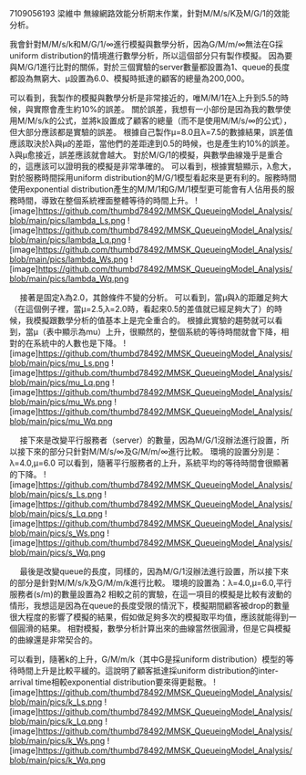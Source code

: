 7109056193 梁維中
無線網路效能分析期末作業，針對M/M/s/K及M/G/1的效能分析。 

我會針對M/M/s/k和M/G/1/∞進行模擬與數學分析，因為G/M/m/∞無法在G採uniform distribution的情境進行數學分析，所以這個部分只有製作模擬。
因為要與M/G/1進行比對的關係，對於三個實驗的server數量都設置為1、queue的長度都設為無窮大、μ設置為6.0、模擬時抵達的顧客的總量為200,000。

可以看到，我製作的模擬與數學分析是非常接近的，唯M/M/1在λ上升到5.5的時候，與實際會產生約10%的誤差。
關於誤差，我想有一小部份是因為我的數學使用M/M/s/k的公式，並將k設置成了顧客的總量（而不是使用M/M/s/∞的公式），但大部分應該都是實驗的誤差。
根據自己製作μ=8.0且λ=7.5的數據結果，誤差值應該取決於λ與μ的差距，當他們的差距達到0.5的時候，也是產生約10%的誤差。λ與μ愈接近，誤差應該就會越大。
對於M/G/1的模擬，與數學曲線幾乎是重合的，這應該可以證明我的模擬是非常準確的。
可以看到，根據實驗顯示，λ愈大，對於服務時間採用uniform distribution的M/G/1模型看起來是更有利的。服務時間使用exponential distribution產生的M/M/1和G/M/1模型更可能會有人佔用長的服務時間，導致在整個系統裡面整體等待的時間上升。
![image]https://github.com/thumbd78492/MMSK_QueueingModel_Analysis/blob/main/pics/lambda_Ls.png
![image]https://github.com/thumbd78492/MMSK_QueueingModel_Analysis/blob/main/pics/lambda_Lq.png
![image]https://github.com/thumbd78492/MMSK_QueueingModel_Analysis/blob/main/pics/lambda_Ws.png
![image]https://github.com/thumbd78492/MMSK_QueueingModel_Analysis/blob/main/pics/lambda_Wq.png
  
   
接著是固定λ為2.0，其餘條件不變的分析。
可以看到，當μ與λ的距離足夠大（在這個例子裡，當μ=2.5,λ=2.0時，看起來0.5的差值就已經足夠大了）的時候，我模擬跟數學分析的值基本上是完全重合的。
根據此實驗的趨勢就可以看到，當μ（表中顯示為mu）上升，很顯然的，整個系統的等待時間就會下降，相對的在系統中的人數也是下降。
![image]https://github.com/thumbd78492/MMSK_QueueingModel_Analysis/blob/main/pics/mu_Ls.png
![image]https://github.com/thumbd78492/MMSK_QueueingModel_Analysis/blob/main/pics/mu_Lq.png
![image]https://github.com/thumbd78492/MMSK_QueueingModel_Analysis/blob/main/pics/mu_Ws.png
![image]https://github.com/thumbd78492/MMSK_QueueingModel_Analysis/blob/main/pics/mu_Wq.png
  
  
 
接下來是改變平行服務者（server）的數量，因為M/G/1沒辦法進行設置，所以接下來的部分只針對M/M/s/∞及G/M/m/∞進行比較。
環境的設置分別是：λ=4.0,μ=6.0
可以看到，隨著平行服務者的上升，系統平均的等待時間會很顯著的下降。
![image]https://github.com/thumbd78492/MMSK_QueueingModel_Analysis/blob/main/pics/s_Ls.png
![image]https://github.com/thumbd78492/MMSK_QueueingModel_Analysis/blob/main/pics/s_Lq.png
![image]https://github.com/thumbd78492/MMSK_QueueingModel_Analysis/blob/main/pics/s_Ws.png
![image]https://github.com/thumbd78492/MMSK_QueueingModel_Analysis/blob/main/pics/s_Wq.png
  
 
最後是改變queue的長度，同樣的，因為M/G/1沒辦法進行設置，所以接下來的部分是針對M/M/s/k及G/M/m/k進行比較。
環境的設置為：λ=4.0,μ=6.0,平行服務者(s/m)的數量設置為2
相較之前的實驗，在這一項目的模擬是比較有波動的情形，我想這是因為在queue的長度受限的情況下，模擬期間顧客被drop的數量很大程度的影響了模擬的結果，假如做足夠多次的模擬取平均值，應該就能得到一個圓滑的結果。
相對模擬，數學分析計算出來的曲線當然很圓滑，但是它與模擬的曲線還是非常契合的。

可以看到，隨著k的上升，G/M/m/k（其中G是採uniform distribution）模型的等待時間上升是比較平緩的。這說明了顧客抵達採uniform distribution的inter-arrival time相較exponential distribution要來得更鬆散。
![image]https://github.com/thumbd78492/MMSK_QueueingModel_Analysis/blob/main/pics/k_Ls.png
![image]https://github.com/thumbd78492/MMSK_QueueingModel_Analysis/blob/main/pics/k_Lq.png
![image]https://github.com/thumbd78492/MMSK_QueueingModel_Analysis/blob/main/pics/k_Ws.png
![image]https://github.com/thumbd78492/MMSK_QueueingModel_Analysis/blob/main/pics/k_Wq.png
